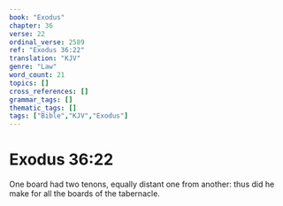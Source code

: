 ```yaml
---
book: "Exodus"
chapter: 36
verse: 22
ordinal_verse: 2589
ref: "Exodus 36:22"
translation: "KJV"
genre: "Law"
word_count: 21
topics: []
cross_references: []
grammar_tags: []
thematic_tags: []
tags: ["Bible","KJV","Exodus"]
---
```


# Exodus 36:22

One board had two tenons, equally distant one from another: thus did he make for all the boards of the tabernacle.
